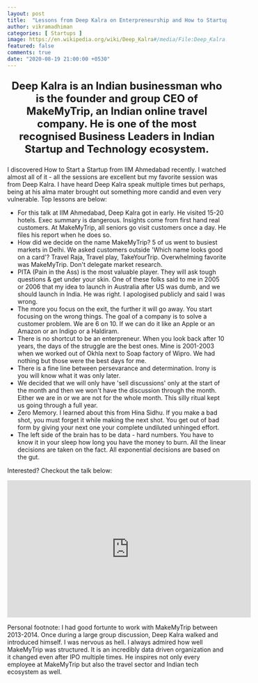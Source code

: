 ```yaml
---
layout: post
title:  "Lessons from Deep Kalra on Enterpreneurship and How to Startup"
author: vikramadhiman
categories: [ Startups ]
image: https://en.wikipedia.org/wiki/Deep_Kalra#/media/File:Deep_Kalra.jpeg
featured: false
comments: true
date: "2020-08-19 21:00:00 +0530"
---
```


<p style="font-size:24px;" align = "center"><strong>
	Deep Kalra is an Indian businessman who is the founder and group CEO of MakeMyTrip, an Indian online travel company. He is one of the most recognised Business Leaders in Indian Startup and Technology ecosystem. 
</strong>
</p>

I discovered How to Start a Startup from IIM Ahmedabad recently. I watched almost all of it - all the sessions are excellent but my favorite session was from Deep Kalra. I have heard Deep Kalra speak multiple times but perhaps, being at his alma mater brought out something more candid and even very vulnerable. Top lessons are below:

<ul>
	<li>For this talk at IIM Ahmedabad, Deep Kalra got in early. He visited 15-20 hotels. Exec summary is dangerous. Insights come from first hand real customers. At MakeMyTrip, all seniors go visit customers once a day. He files his report when he does so. </li>
	<li>How did we decide on the name MakeMyTrip? 5 of us went to busiest markets in Delhi. We asked customers outside 'Which name looks good on a card'? Travel Raja, Travel play, TakeYourTrip. Overwhelming favorite was MakeMyTrip. Don't delegate market research.</li>
	<li>PITA (Pain in the Ass) is the most valuable player. They will ask tough questions & get under your skin. One of these folks said to me in 2005 or 2006 that my idea to launch in Australia after US was dumb, and we should launch in India. He was right. I apologised publicly and said I was wrong.</li>
	<li>The more you focus on the exit, the further it will go away. You start focusing on the wrong things. The goal of a company is to solve a customer problem. We are 6 on 10. If we can do it like an Apple or an Amazon or an Indigo or a Haldiram.</li>
	<li>There is no shortcut to be an enterpreneur. When you look back after 10 years, the days of the struggle are the best ones. Mine is 2001-2003 when we worked out of Okhla next to Soap factory of Wipro. We had nothing but those were the best days for me.</li>
	<li>There is a fine line between persevarance and determination. Irony is you will know what it was only later.</li>
	<li>We decided that we will only have 'sell discussions' only at the start of the month and then we won't have the discussion through the month. Either we are in or we are not for the whole month. This silly ritual kept us going through a full year.</li>
	<li>Zero Memory. I learned about this from Hina Sidhu. If you make a bad shot, you must forget it while making the next shot. You get out of bad form by giving your next one your complete undiluted unhinged effort.</li>
	<li>The left side of the brain has to be data - hard numbers. You have to know it in your sleep how long you have the money to burn. All the linear decisions are taken on the fact. All exponential decisions are based on the gut.</li>
</ul>

Interested? Checkout the talk below:

<p align="center">
<iframe width="560" height="315" src="https://www.youtube.com/embed/-DjgjQccHKQ" frameborder="0" allow="accelerometer; autoplay; clipboard-write; encrypted-media; gyroscope; picture-in-picture" allowfullscreen></iframe>
</p>

Personal footnote: I had good fortunte to work with MakeMyTrip between 2013-2014. Once during a large group discussion, Deep Kalra walked and introduced himself. I was nervous as hell. I always admired how well MakeMyTrip was structured. It is an incredibly data driven organization and it changed even after IPO multiple times. He inspires not only every employee at MakeMyTrip but also the travel sector and Indian tech ecosystem as well. 